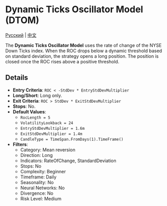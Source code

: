 # Dynamic Ticks Oscillator Model (DTOM)
[Русский](README_ru.md) | [中文](README_cn.md)

The **Dynamic Ticks Oscillator Model** uses the rate of change of the NYSE Down Ticks index. When the ROC drops below a dynamic threshold based on standard deviation, the strategy opens a long position. The position is closed once the ROC rises above a positive threshold.

## Details
- **Entry Criteria**: `ROC < -StdDev * EntryStdDevMultiplier`
- **Long/Short**: Long only.
- **Exit Criteria**: `ROC > StdDev * ExitStdDevMultiplier`
- **Stops**: No.
- **Default Values**:
  - `RocLength = 5`
  - `VolatilityLookback = 24`
  - `EntryStdDevMultiplier = 1.6m`
  - `ExitStdDevMultiplier = 1.4m`
  - `CandleType = TimeSpan.FromDays(1).TimeFrame()`
- **Filters**:
  - Category: Mean reversion
  - Direction: Long
  - Indicators: RateOfChange, StandardDeviation
  - Stops: No
  - Complexity: Beginner
  - Timeframe: Daily
  - Seasonality: No
  - Neural Networks: No
  - Divergence: No
  - Risk Level: Medium

